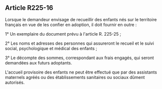 ## Article R225-16

Lorsque le demandeur envisage de recueillir des enfants nés sur le territoire français en vue de les confier en
adoption, il doit fournir en outre :

1° Un exemplaire du document prévu à l'article R. 225-25 ;

2° Les noms et adresses des personnes qui assureront le recueil et le suivi social, psychologique et médical
des enfants ;

3° Le décompte des sommes, correspondant aux frais engagés, qui seront demandées aux futurs adoptants.

L'accueil provisoire des enfants ne peut être effectué que par des assistants maternels agréés ou des
établissements sanitaires ou sociaux dûment autorisés.

